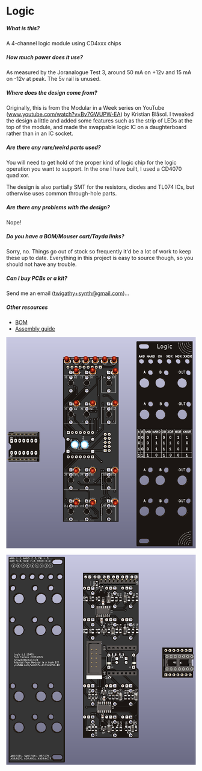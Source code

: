 # Logic

##### What is this?

A 4-channel logic module using CD4xxx chips

##### How much power does it use?

As measured by the Joranalogue Test 3, around 50 mA on +12v and 15 mA on -12v at peak. The 5v rail is unused.

##### Where does the design come from?

Originally, this is from the Modular in a Week series on YouTube (www.youtube.com/watch?v=Bv7GWUPW-EA) by Kristian Blåsol. I tweaked the design a little and added some features such as the strip of LEDs at the top of the module, and made the swappable logic IC on a daughterboard rather than in an IC socket.

##### Are there any rare/weird parts used?

You will need to get hold of the proper kind of logic chip for the logic operation you want to support. In the one I have built, I used a CD4070 quad xor.

The design is also partially SMT for the resistors, diodes and TL074 ICs, but otherwise uses common through-hole parts.

##### Are there any problems with the design?

Nope!

##### Do you have a BOM/Mouser cart/Tayda links?

Sorry, no. Things go out of stock so frequently it'd be a lot of work to keep these up to date. Everything in this project is easy to source though, so you should not have any trouble.

##### Can I buy PCBs or a kit?

Send me an email (twigathy+synth@gmail.com)...

##### Other resources

- [BOM](BOM.md)
- [Assembly guide](ASSEMBLY.md)

![logic-front](images/logic-front.PNG)

![logic-back](images/logic-back.PNG)


